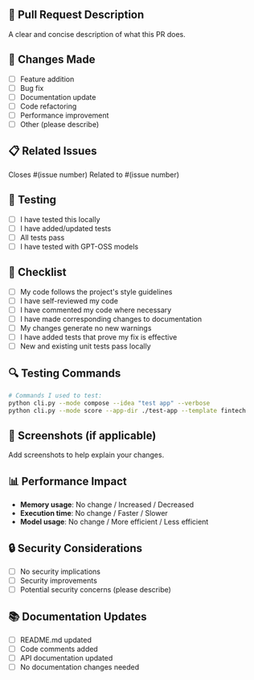 ## 🚀 Pull Request Description
A clear and concise description of what this PR does.

## 🔄 Changes Made
- [ ] Feature addition
- [ ] Bug fix
- [ ] Documentation update
- [ ] Code refactoring
- [ ] Performance improvement
- [ ] Other (please describe)

## 📋 Related Issues
Closes #(issue number)
Related to #(issue number)

## 🧪 Testing
- [ ] I have tested this locally
- [ ] I have added/updated tests
- [ ] All tests pass
- [ ] I have tested with GPT-OSS models

## 📝 Checklist
- [ ] My code follows the project's style guidelines
- [ ] I have self-reviewed my code
- [ ] I have commented my code where necessary
- [ ] I have made corresponding changes to documentation
- [ ] My changes generate no new warnings
- [ ] I have added tests that prove my fix is effective
- [ ] New and existing unit tests pass locally

## 🔍 Testing Commands
```bash
# Commands I used to test:
python cli.py --mode compose --idea "test app" --verbose
python cli.py --mode score --app-dir ./test-app --template fintech
```

## 📸 Screenshots (if applicable)
Add screenshots to help explain your changes.

## 📊 Performance Impact
- **Memory usage**: No change / Increased / Decreased
- **Execution time**: No change / Faster / Slower
- **Model usage**: No change / More efficient / Less efficient

## 🔒 Security Considerations
- [ ] No security implications
- [ ] Security improvements
- [ ] Potential security concerns (please describe)

## 📚 Documentation Updates
- [ ] README.md updated
- [ ] Code comments added
- [ ] API documentation updated
- [ ] No documentation changes needed
